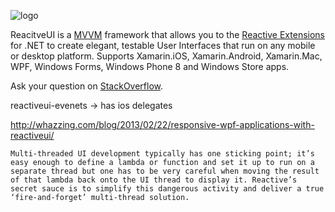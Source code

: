 ![logo](logo.png)

ReacitveUI is a [MVVM](https://en.wikipedia.org/wiki/Model_View_ViewModel) framework that allows you to the [Reactive Extensions](https://rx.codeplex.com/) for .NET to create elegant, testable User Interfaces that run on any mobile or desktop platform. Supports Xamarin.iOS, Xamarin.Android, Xamarin.Mac, WPF, Windows Forms, Windows Phone 8 and Windows Store apps.


Ask your question on [StackOverflow](http://stackoverflow.com/questions/tagged/reactiveui).

reactiveui-evenets -> has ios delegates



http://whazzing.com/blog/2013/02/22/responsive-wpf-applications-with-reactiveui/

    Multi-threaded UI development typically has one sticking point; it’s easy enough to define a lambda or function and set it up to run on a separate thread but one has to be very careful when moving the result of that lambda back onto the UI thread to display it. Reactive’s secret sauce is to simplify this dangerous activity and deliver a true ‘fire-and-forget’ multi-thread solution.

